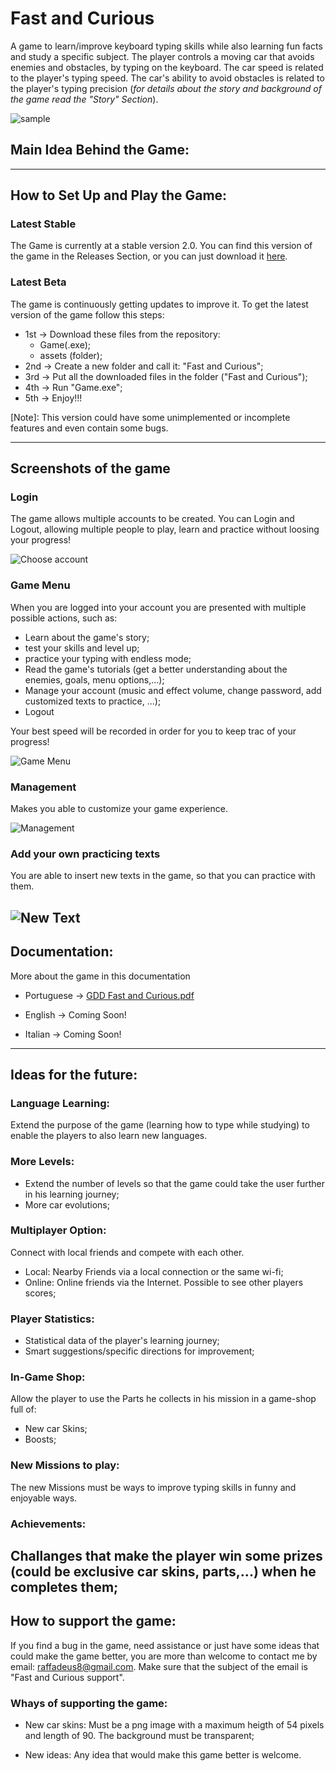 # Fast and Curious
  A game to learn/improve keyboard typing skills while also learning fun facts and study a specific subject. The player controls a moving car that avoids enemies and obstacles, by typing on the keyboard. The car speed is related to the player's typing speed. The car's ability to avoid obstacles is related to the player's typing precision (*for details about the story and background of the game read the "Story" Section*).

![sample](https://user-images.githubusercontent.com/75253335/131589894-00e6f646-a507-440b-9e67-b080e4bafc23.png)


## Main Idea Behind the Game:
---------------------------------------------------------------------------------------------------------------------------------------------------

## How to Set Up and Play the Game:
### Latest Stable
The Game is currently at a stable version 2.0. You can find this version of the game in the Releases Section, or you can just download it [here](https://github.com/RaffaeleFiorillo/Fast_and_Curious/releases/download/v2.0/Fast.and.Curious.2.0.zip).

### Latest Beta
The game is continuously getting updates to improve it. To get the latest version of the game follow this steps:
 - 1st -> Download these files from the repository:  
   - Game(.exe); 
   - assets (folder);
 - 2nd -> Create a new folder and call it: "Fast and Curious";
 - 3rd -> Put all the downloaded files in the folder ("Fast and Curious");
 - 4th -> Run "Game.exe";
 - 5th -> Enjoy!!!

[Note]: This version could have some unimplemented or incomplete features and even contain some bugs.

---------------------------------------------------------------------------------------------------------------------------------------------------


## Screenshots of the game
### Login
The game allows multiple accounts to be created. You can Login and Logout, allowing multiple people to play, learn and practice without loosing your progress!
    
![Choose account](https://user-images.githubusercontent.com/75253335/130338481-149ac771-5176-4120-8eb8-9ee1b2a3f301.png)

### Game Menu
When you are logged into your account you are presented with multiple possible actions, such as:
   - Learn about the game's story;
   - test your skills and level up;
   - practice your typing with endless mode;
   - Read the game's tutorials (get a better understanding about the enemies, goals, menu options,...);
   - Manage your account (music and effect volume, change password, add customized texts to practice, ...);
   - Logout

Your best speed will be recorded in order for you to keep trac of your progress!
   
![Game Menu](https://user-images.githubusercontent.com/75253335/130338489-28abe657-46d2-4c2e-95b6-a111db421856.png)

### Management
Makes you able to customize your game experience.
  
![Management](https://user-images.githubusercontent.com/75253335/130338334-3c8079df-af4e-40a6-8168-432fb458ac47.png)

### Add your own practicing texts
You are able to insert new texts in the game, so that you can practice with them.
  
![New Text](https://user-images.githubusercontent.com/75253335/130338376-0903996d-c3e0-4be0-b2a3-3455800518b2.png)
---------------------------------------------------------------------------------------------------------------------------------------------------


## Documentation:
More about the game in this documentation
- Portuguese -> [GDD Fast and Curious.pdf](https://github.com/RaffaeleFiorillo/Fast_and_Curious/files/6441116/GDD.Fast.and.Curious.pdf)
    
- English -> Coming Soon!
    
- Italian -> Coming Soon!
---------------------------------------------------------------------------------------------------------------------------------------------------


## Ideas for the future:
### Language Learning:
Extend the purpose of the game (learning how to type while studying) to enable the players to also learn new languages.

### More Levels:
- Extend the number of levels so that the game could take the user further in his learning journey;
- More car evolutions;

### Multiplayer Option: 
Connect with local friends and compete with each other.
- Local: Nearby Friends via a local connection or the same wi-fi;
- Online: Online friends via the Internet. Possible to see other players scores;
      
### Player Statistics:
- Statistical data of the player's learning journey;
- Smart suggestions/specific directions for improvement;

### In-Game Shop:
Allow the player to use the Parts he collects in his mission in a game-shop full of:
- New car Skins;
- Boosts;
      
### New Missions to play:
The new Missions must be ways to improve typing skills in funny and enjoyable ways.
      
### Achievements:
Challanges that make the player win some prizes (could be exclusive car skins, parts,...) when he completes them;
---------------------------------------------------------------------------------------------------------------------------------------------------

      
## How to support the game:
If you find a bug in the game, need assistance or just have some ideas that could make the game better, you are more than welcome to contact me by email: raffadeus8@gmail.com. Make sure that the subject of the email is "Fast and Curious support".

### Whays of supporting the game:
- New car skins: Must be a png image with a maximum heigth of 54 pixels and length of 90. The background must be transparent;
        
- New ideas: Any idea that would make this game better is welcome.
